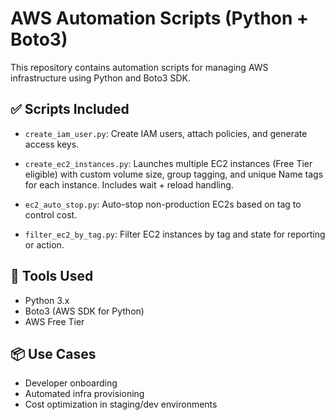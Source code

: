 # AWS Automation Scripts (Python + Boto3)

This repository contains automation scripts for managing AWS infrastructure using Python and Boto3 SDK.

## ✅ Scripts Included

- `create_iam_user.py`: Create IAM users, attach policies, and generate access keys.
- `create_ec2_instances.py`: Launches multiple EC2 instances (Free Tier eligible) with custom volume size, group tagging, and unique Name tags for each instance. Includes wait + reload handling.

- `ec2_auto_stop.py`: Auto-stop non-production EC2s based on tag to control cost.
- `filter_ec2_by_tag.py`: Filter EC2 instances by tag and state for reporting or action.

## 🔧 Tools Used

- Python 3.x
- Boto3 (AWS SDK for Python)
- AWS Free Tier

## 📦 Use Cases

- Developer onboarding
- Automated infra provisioning
- Cost optimization in staging/dev environments

